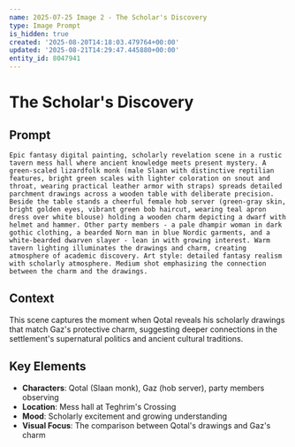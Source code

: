 ```yaml
---
name: 2025-07-25 Image 2 - The Scholar's Discovery
type: Image Prompt
is_hidden: true
created: '2025-08-20T14:18:03.479764+00:00'
updated: '2025-08-21T14:29:47.445880+00:00'
entity_id: 8047941
---
```


# The Scholar's Discovery

## Prompt

```
Epic fantasy digital painting, scholarly revelation scene in a rustic tavern mess hall where ancient knowledge meets present mystery. A green-scaled lizardfolk monk (male Slaan with distinctive reptilian features, bright green scales with lighter coloration on snout and throat, wearing practical leather armor with straps) spreads detailed parchment drawings across a wooden table with deliberate precision. Beside the table stands a cheerful female hob server (green-gray skin, bright golden eyes, vibrant green bob haircut, wearing teal apron dress over white blouse) holding a wooden charm depicting a dwarf with helmet and hammer. Other party members - a pale dhampir woman in dark gothic clothing, a bearded Norn man in blue Nordic garments, and a white-bearded dwarven slayer - lean in with growing interest. Warm tavern lighting illuminates the drawings and charm, creating atmosphere of academic discovery. Art style: detailed fantasy realism with scholarly atmosphere. Medium shot emphasizing the connection between the charm and the drawings.
```

## Context

This scene captures the moment when Qotal reveals his scholarly drawings that match Gaz's protective charm, suggesting deeper connections in the settlement's supernatural politics and ancient cultural traditions.

## Key Elements

- **Characters**: Qotal (Slaan monk), Gaz (hob server), party members observing
- **Location**: Mess hall at Teghrim's Crossing
- **Mood**: Scholarly excitement and growing understanding
- **Visual Focus**: The comparison between Qotal's drawings and Gaz's charm